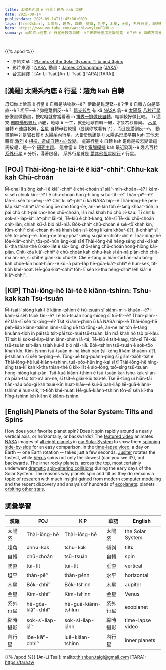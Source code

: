 ```yaml
---
title: 太陽系內底 ê 行星：趨角 kah 自轉
date: 2025-09-14
publishdate: 2025-09-14T11:45:00+0800
tags: [free2share, 太陽系, 趨角, 自轉, 墜直, 坦平, 木星, 金星, 系外行星, 縮時攝影, 內行星]
hero: https://www.youtube.com/watch?v=my1euFQHH-o
summary: 毋知你上佮意 ê 行星是按怎自轉--ê？伊敢是速度足緊咧踅--ê？伊 ê 自轉方向是墜直--ê？坦平--ê？抑是踅倒反--ê？

---
```


{{% apod %}}

- 原始文章：[Planets of the Solar System: Tilts and Spins](https://apod.nasa.gov/apod/ap250914.html)
- 影片來源：[NASA](https://www.nasa.gov/), 動畫：[James O'Donoghue](https://twitter.com/physicsJ) ([JAXA](http://global.jaxa.jp/))
- 台文翻譯：[An-Li Tsai][An-Li Tsai] ([TARA][TARA])


## [漢羅] 太陽系內底 ê 行星：趨角 kah 自轉
毋知你上佮意 ê 行星 ê 自轉是啥物款--ê？
伊敢是踅足緊--ê？伊 ê 自轉方向是墜直--ê？坦平--ê？抑是踅倒反--ê？
[這支影片][featured video] 有 kā [NASA][NASA] 翕--ê [太陽系][our Solar System] [八粒行星][all eight planets] 影像畫做動畫，按呢咱就會當看著 in [排做一排做伙自轉][spinning side-by-side]，咱嘛較好做比較。
Tī 這支 [縮時攝影影片][time-lapse video] 內底，地球 ê 一工，就是地球自轉一輾，才幾若秒爾爾。
[木星][Jupiter] 自轉 ê 速度較緊，[金星][Venus] 自轉毋若較慢（是講你敢看有？），而且是踅倒反--ê。
動畫頂半爿是岩石質 ê 太陽系內行星，大部份應該是 tī 太陽系形成早期 kah 其他天體有 [激烈][dramatic] ê [相挵，造成自轉方向改變][spin-altering collisions]。
這寡行星 ê 自轉 kah 趨角是按怎變做這馬按呢，是一个 [研究主題][topic of research]。
這會當 ùi 現代 [電腦模擬][computer modeling] kah 最近發現--ê 幾若百粒 [系外行星][exoplanets] ê 分析，得著啟發。
系外行星就是 [踅其他恆星咧行][orbiting other stars] ê 行星。


## [POJ] Thài-iông-hē lāi-té ê kiâⁿ-chhiⁿ: Chhu-kak kah Chū-choán
M̄-chai lí siōng kah-ì ê kiâⁿ-chhiⁿ ê chū-choán sī siáⁿ-mih-khoán--ê?
I kám-sī se̍h chiok kín--ê?
I ê chū-choán hong-hiòng sī tūi-ti̍t--ê? Thán-pîⁿ--ê? Ia̍h-sī se̍h tò-péng--ê?
Chit ki iáⁿ-phìⁿ ū kā NASA hip--ê Thài-iông-hē peh-lia̍p kiâⁿ-chhiⁿ iáⁿ-siōng ōe chò tōng-ōe, án-ne lán to̍h ē-tàng khòaⁿ-tio̍h in pái chò chi̍t-pâi chò-hóe chū-choán, lán mā khah hó chò pí-kàu.
Tī chit ki sok-sî-liap-iáⁿ iáⁿ-phìⁿ lāi-té, Tē-kiû ê chi̍t-kang, to̍h-sī Tē-kiû chū-choán chi̍t-liàn, chiah kúi-ā bió niā-niā.
Bo̍k-chhiⁿ chū-choán ê sok-tō͘ khah kín, Kim-chhiⁿ chū-choán m̄-nā khah bān (sī-kóng lí kám khòaⁿ-ū?), jî-chhiáⁿ sī se̍h tò-péng--ê.
Tōng-ōe téng-pòaⁿ-pêng sī giâm-chio̍h-chit ê Thài-iông-hē lōe-kiâⁿ-chhiⁿ, tōa-pō͘-hūn èng-kai sī tī Thài-iông-hē hêng-sêng chá-kî kah kî-tha thian-thé ū kek-lia̍t ê sio-lòng, chō-sêng chū-choán hong-hiòng kái-piàn.
Chit-kóa kiâⁿ-chhiⁿ ê chū-choán kah chhu-kak sī án-ná piàn-chò chit-má án-ne, sī chi̍t-ê gián-kiù chú-tê.
Che ē-tàng ùi hiān-tāi tiān-náu bô͘-gí kah chòe-kīn hoat-hiān--ê kúi-ā pah-lia̍p hē-gōa-kiâⁿ-chhiⁿ ê hun-sek, tit-tio̍h khé-hoat.
Hē-gōa-kiâⁿ-chhiⁿ to̍h-sī se̍h kî-tha hêng-chhiⁿ leh kiâⁿ ê kiâⁿ-chhiⁿ.

## [KIP] Thài-iông-hē lāi-té ê kiânn-tshinn: Tshu-kak kah Tsū-tsuán
M̄-tsai lí siōng kah-ì ê kiânn-tshinn ê tsū-tsuán sī siánn-mih-khuán--ê?
I kám-sī se̍h tsiok kín--ê?
I ê tsū-tsuán hong-hiòng sī tuī-ti̍t--ê? Thán-pînn--ê? Ia̍h-sī se̍h tò-píng--ê?
Tsit ki iánn-phìnn ū kā NASA hip--ê Thài-iông-hē peh-lia̍p kiânn-tshinn iánn-siōng uē tsò tōng-uē, án-ne lán to̍h ē-tàng khuànn-tio̍h in pái tsò tsi̍t-pâi tsò-hué tsū-tsuán, lán mā khah hó tsò pí-kàu.
Tī tsit ki sok-sî-liap-iánn iánn-phìnn lāi-té, Tē-kiû ê tsi̍t-kang, to̍h-sī Tē-kiû tsū-tsuán tsi̍t-liàn, tsiah kuí-ā bió niā-niā.
Bo̍k-tshinn tsū-tsuán ê sok-tōo khah kín, Kim-tshinn tsū-tsuán m̄-nā khah bān (sī-kóng lí kám khuànn-ū?), jî-tshiánn sī se̍h tò-píng--ê.
Tōng-uē tíng-puànn-pîng sī giâm-tsio̍h-tsit ê Thài-iông-hē luē-kiânn-tshinn, tuā-pōo-hūn ìng-kai sī tī Thài-iông-hē hîng-sîng tsá-kî kah kî-tha thian-thé ū kik-lia̍t ê sio-lòng, tsō-sîng tsū-tsuán hong-hiòng kái-piàn.
Tsit-kuá kiânn-tshinn ê tsū-tsuán kah tshu-kak sī án-ná piàn-tsò tsit-má án-ne, sī tsi̍t-ê gián-kiù tsú-tê.
Tse ē-tàng uì hiān-tāi tiān-náu bôo-gí kah tsuè-kīn huat-hiān--ê kuí-ā pah-lia̍p hē-guā-kiânn-tshinn ê hun-sik, tit-tio̍h khé-huat.
Hē-guā-kiânn-tshinn to̍h-sī se̍h kî-tha hîng-tshinn leh kiânn ê kiânn-tshinn.

## [English] Planets of the Solar System: Tilts and Spins
How does your favorite planet spin?
Does it spin rapidly around a nearly vertical axis, or horizontally, or backwards?
The [featured video][featured video] animates [NASA][NASA] images of [all eight planets][all eight planets] in [our Solar System][our Solar System] to show them [spinning side-by-side][spinning side-by-side] for an easy comparison.
In the [time-lapse video][time-lapse video], a day on Earth -- one Earth rotation -- takes just a few seconds.
[Jupiter][Jupiter] rotates the fastest, while [Venus][Venus] spins not only the slowest (can you see it?), but backwards.
The inner rocky planets, across the top, most certainly underwent [dramatic][dramatic] [spin-altering collisions][spin-altering collisions] during the early days of the Solar System.
The reasons why planets spin and tilt as they do remains a [topic of research][topic of research] with much insight gained from modern [computer modeling][computer modeling] and the recent discovery and analysis of hundreds of [exoplanets][exoplanets]: planets [orbiting other stars][orbiting other stars].

## 詞彙學習

|漢羅|POJ|KIP|華語|English|
|-|-|-|-|-|
|太陽系|Thài-iông-hē|Thài-iông-hē|太陽系|the Solar System|
|趨角|chhu-kak|tshu-kak|傾斜|tilts|
|自轉|chū-choán|tsū-tsuán|自轉|spin|
|墜直|tūi-ti̍t|tuī-ti̍t|垂直|vertical|
|坦平|thán-pêⁿ|thán-pênn|水平|horizontal|
|木星|Bo̍k-chhiⁿ|Bo̍k-tshinn|木星|Jupiter|
|金星|Kim-chhiⁿ|Kim-tshinn|金星|Venus|
|系外行星|hē-gōa-kiâⁿ-chhiⁿ|hē-guā-kiânn-tshinn|系外行星|exoplanet|
|縮時攝影|sok-sî-liap-iáⁿ|sok-sî-liap-iánn|縮時攝影|time-lapse video|
|內行星|lōe-kiâⁿ-chhiⁿ|luē-kiânn-tshinn|內行星|inner planets|

{{% /apod %}}
[An-Li Tsai]: mailto:thianbun.taigi@gmail.com
[TARA]: https://tara.tw

[copyright]: https://apod.nasa.gov/apod/fap/lib/about_apod.html#srapply

[featured video]:https://www.youtube.com/watch?v=my1euFQHH-o
[NASA]:https://www.nasa.gov/
[all eight planets]:https://apod.nasa.gov/apod/ap060828.html
[our Solar System]:https://solarsystem.nasa.gov/solar-system/our-solar-system/in-depth/
[spinning side-by-side]:https://youtu.be/qhJrpzsKEXo
[time-lapse video]:https://www.youtube.com/embed/my1euFQHH-o
[Jupiter]:https://solarsystem.nasa.gov/planets/jupiter/overview/
[Venus]:https://solarsystem.nasa.gov/planets/venus/overview/
[dramatic]:https://www.youtube.com/watch?v=lEIGjXbtQwY
[spin-altering collisions]:https://mobile.arc.nasa.gov/public/iexplore/missions/pages/yss/june.html
[topic of research]:http://allwallps.com/bin/02/54/72a.jpg
[computer modeling]:https://ui.adsabs.harvard.edu/abs/2001Natur.411..767C/abstract
[exoplanets]:https://exoplanets.nasa.gov/
[orbiting other stars]:https://apod.nasa.gov/apod/ap151205.html
